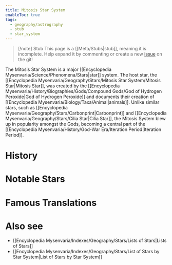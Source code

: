 ```yaml
---
title: Mitosis Star System
enableToc: true
tags:
  - geography/astrography
  - stub
  - star_system
---
```


> [!note] Stub
> This page is a [[Meta/Stubs|stub]], meaning it is incomplete. Help expand it by commenting or create a new [issue](https://github.com/RagtimeGal/quartz--encyclopedia-mysenvaria/issues/new/choose) on the git!

The Mitosis Star System is a major [[Encyclopedia Mysenvaria/Science/Phenomena/Stars|star]] system. The host star, the [[Encyclopedia Mysenvaria/Geography/Stars/Mitosis Star System/Mitosis Star|Mitosis Star]], was created by the [[Encyclopedia Mysenvaria/History/Biographies/Gods/Compound Gods/God of Hydrogen Peroxide|God of Hydrogen Peroxide]] and documents their creation of [[Encyclopedia Mysenvaria/Biology/Taxa/Animal|animals]]. Unlike similar stars, such as [[Encyclopedia Mysenvaria/Geography/Stars/Carbonprint|Carbonprint]] and [[Encyclopedia Mysenvaria/Geography/Stars/Cilia Star|Cilia Star]], the Mitosis System blew up in popularity amongst the Gods, becoming a central part of the [[Encyclopedia Mysenvaria/History/God-War Era/Iteration Period|Iteration Period]]. 
# History

# Notable Stars

# Famous Translations

# Also see
- [[Encyclopedia Mysenvaria/Indexes/Geography/Stars/Lists of Stars|Lists of Stars]]
- [[Encyclopedia Mysenvaria/Indexes/Geography/Stars/List of Stars by Star System|List of Stars by Star System]]
